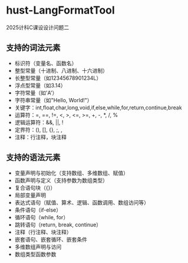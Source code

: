 # hust-LangFormatTool
2025计科C课设设计问题二

## 支持的词法元素
- 标识符（变量名、函数名）
- 整型常量（十进制、八进制、十六进制）
- 长整型常量（如12345678901234L）
- 浮点型常量（如3.14）
- 字符常量（如'A'）
- 字符串常量（如"Hello, World!"）
- 关键字：int,float,char,long,void,if,else,while,for,return,continue,break
- 运算符：=, ==, !=, <, >, <=, >=, +, -, *, /, %
- 逻辑运算符：&&, ||, !
- 定界符：(), [], {}, ;, ,
- 注释：行注释，块注释

## 支持的语法元素
- 变量声明与初始化（支持数组、多维数组、赋值）
- 函数声明与定义（支持参数为数组类型）
- 复合语句块（{}）
- 局部变量声明
- 表达式语句（赋值、算术、逻辑、函数调用、数组访问等）
- 条件语句（if-else）
- 循环语句（while, for）
- 跳转语句（return, break, continue）
- 注释（行注释、块注释）
- 嵌套语句、嵌套循环、嵌套条件
- 多维数组声明与访问
- 数组类型函数参数
